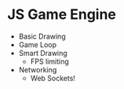 JS Game Engine
==============

* Basic Drawing
* Game Loop
* Smart Drawing
    * FPS limiting
* Networking
    * Web Sockets!

